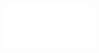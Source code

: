 ![asd](./MEMTO-Memory-guided-Transformer-for-Multivariate-Time-Series-Anomaly-Detection/MEMTO-Memory-guided-Transformer-for-Multivariate-Time-Series-Anomaly-Detection.md)